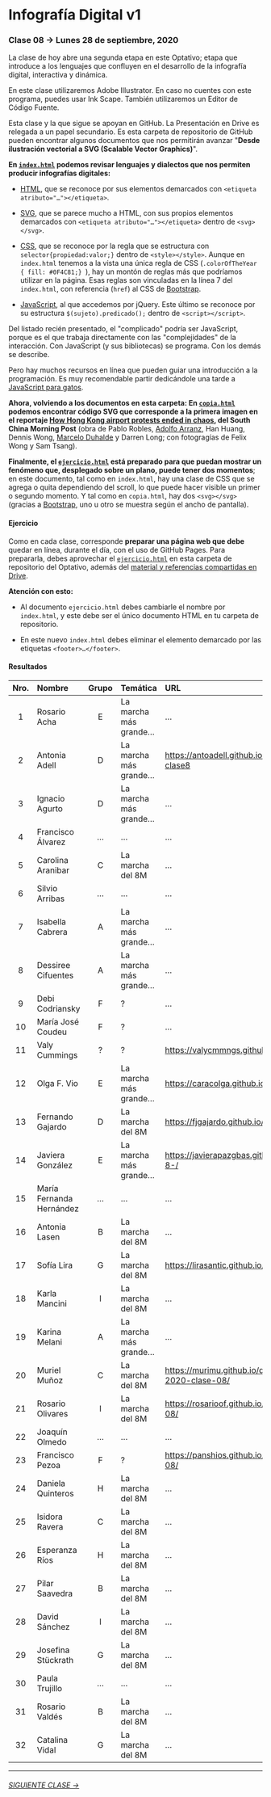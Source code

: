 # Infografía Digital v1

### Clase 08 → Lunes 28 de septiembre, 2020

La clase de hoy abre una segunda etapa en este Optativo; etapa que introduce a los lenguajes que confluyen en el desarrollo de la infografía digital, interactiva y dinámica.

En este clase utilizaremos Adobe Illustrator. En caso no cuentes con este programa, puedes usar Ink Scape. También utilizaremos un Editor de Código Fuente.

Esta clase y la que sigue se apoyan en GitHub. La Presentación en Drive es relegada a un papel secundario. Es esta carpeta de repositorio de GitHub pueden encontrar algunos documentos que nos permitirán avanzar "**Desde ilustración vectorial a SVG (Scalable Vector Graphics)**". 

**En [`index.html`](https://profesorfaco.github.io/dno075-2020/clase-08/index.html) podemos revisar lenguajes y dialectos que nos permiten producir infografías digitales:**

- [HTML](https://github.com/profesorfaco/dno075-2020/wiki/HTML), que se reconoce por sus elementos demarcados con `<etiqueta atributo="…"></etiqueta>`.

- [SVG](https://github.com/profesorfaco/dno075-2020/wiki/SVG), que se parece mucho a HTML, con sus propios elementos demarcados con `<etiqueta atributo="…"></etiqueta>` dentro de `<svg></svg>`.

- [CSS](https://github.com/profesorfaco/dno075-2020/wiki/CSS), que se reconoce por la regla que se estructura con `selector{propiedad:valor;}` dentro de `<style></style>`. Aunque en `index.html` tenemos a la vista una única regla de CSS (`.colorOfTheYear { fill: #0F4C81;} `), hay un montón de reglas más que podríamos utilizar en la página. Esas reglas son vinculadas en la línea 7 del `index.html`, con referencia (`href`) al CSS de [Bootstrap](https://getbootstrap.com/).

- [JavaScript](https://github.com/profesorfaco/dno075-2020/wiki/JavaScript), al que accedemos por jQuery. Este último se reconoce por su estructura `$(sujeto).predicado();` dentro de `<script></script>`.

Del listado recién presentado, el "complicado" podría ser JavaScript, porque es el que trabaja directamente con las "complejidades" de la interacción. Con JavaScript (y sus bibliotecas) se programa. Con los demás se describe.

Pero hay muchos recursos en línea que pueden guiar una introducción a la programación. Es muy recomendable partir dedicándole una tarde a [JavaScript para gatos](https://jsparagatos.com/).

**Ahora, volviendo a los documentos en esta carpeta: En [`copia.html`](https://profesorfaco.github.io/dno075-2020/clase-08/copia.html) podemos encontrar código SVG que corresponde a la primera imagen en el reportaje [How Hong Kong airport protests ended in chaos](https://multimedia.scmp.com/infographics/news/hong-kong/article/3022630/hong-kong-airport-protest/), del South China Morning Post** (obra de Pablo Robles, [Adolfo Arranz](https://aflasen.github.io/Info_Digital_3/), Han Huang, Dennis Wong, [Marcelo Duhalde](https://iagurto.github.io/clase3_duhalde/) y Darren Long; con fotogragías de Felix Wong y Sam Tsang).

**Finalmente, el [`ejercicio.html`](https://profesorfaco.github.io/dno075-2020/clase-08/ejercicio.html) está preparado para que puedan mostrar un fenómeno que, desplegado sobre un plano, puede tener dos momentos**; en este documento, tal como en `index.html`, hay una clase de CSS que se agrega o quita dependiendo del scroll, lo que puede hacer visible un primer o segundo momento. Y tal como en `copia.html`, hay dos `<svg></svg>` (gracias a [Bootstrap](https://getbootstrap.com/), uno u otro se muestra según el ancho de pantalla).

#### Ejercicio

Como en cada clase, corresponde **preparar una página web que debe** quedar en línea, durante el día, con el uso de GitHub Pages. Para prepararla, debes aprovechar el [`ejercicio.html`](https://profesorfaco.github.io/dno075-2020/clase-08/ejercicio.html) en esta carpeta de repositorio del Optativo, además del [material y referencias compartidas en Drive](https://drive.google.com/drive/folders/17d2XwCDs7uJ3SRNZocifDsDKCdKlaWtx?usp=sharing).

**Atención con esto:**

- Al documento `ejercicio.html` debes cambiarle el nombre por `index.html`, y este debe ser el único documento HTML en tu carpeta de repositorio.

- En este nuevo `index.html` debes eliminar el elemento demarcado por las etiquetas `<footer>…</footer>`.


#### Resultados

| Nro.  | Nombre | Grupo | Temática | URL  | 
|:-----:|:-------|:-----:|:---------|:-----|
| 1 | Rosario Acha | E | La marcha más grande… | … |
| 2 | Antonia Adell | D | La marcha más grande… | https://antoadell.github.io/infodigital-clase8 |
| 3 | Ignacio Agurto | D | La marcha más grande… | … | 
| 4 | Francisco Álvarez | … | … | … |
| 5 | Carolina Aranibar | C | La marcha del 8M | … | 
| 6 | Silvio Arribas | … | … | … |
| 7 | Isabella Cabrera | A | La marcha más grande… | … |
| 8 | Dessiree Cifuentes | A | La marcha más grande… | … |
| 9 | Debi Codriansky | F | ? | … | 
| 10 | María José Coudeu | F | ? | … |
| 11 | Valy Cummings | ? | ? | https://valycmmngs.github.io/clase8/ |
| 12 | Olga F. Vio | E | La marcha más grande… | https://caracolga.github.io/clase8/ |
| 13 | Fernando Gajardo | D | La marcha del 8M | https://fjgajardo.github.io/Clase8/ |
| 14 | Javiera González | E | La marcha más grande… | https://javierapazgbas.github.io/Clase-8-/ |
| 15 | María Fernanda Hernández | … | … | … |
| 16 | Antonia Lasen | B | La marcha del 8M | … |
| 17 | Sofía Lira | G | La marcha del 8M | https://lirasantic.github.io/clase08/ |
| 18 | Karla Mancini | I | La marcha del 8M | … |
| 19 | Karina Melani | A | La marcha más grande… | … |
| 20 | Muriel Muñoz | C | La marcha del 8M | https://murimu.github.io/dno075-2020-clase-08/ |
| 21 | Rosario Olivares | I | La marcha del 8M | https://rosarioof.github.io/Infografia-08/ |
| 22 | Joaquín Olmedo | … | … | … |
| 23 | Francisco Pezoa | F | ? | https://panshios.github.io/id-clase-08/ |
| 24 | Daniela Quinteros | H | La marcha del 8M | … |
| 25 | Isidora Ravera | C | La marcha del 8M | … | 
| 26 | Esperanza Ríos | H | La marcha del 8M | … | 
| 27 | Pilar Saavedra | B | La marcha del 8M | … |
| 28 | David Sánchez | I | La marcha del 8M | … |
| 29 | Josefina Stückrath | G | La marcha del 8M | … |
| 30 | Paula Trujillo | … | … | … |
| 31 | Rosario Valdés | B | La marcha del 8M | … |
| 32 | Catalina Vidal | G | La marcha del 8M | … |

- - - - - - - -

###### [SIGUIENTE CLASE →](https://github.com/profesorfaco/dno075-2020/tree/gh-pages/clase-09)
